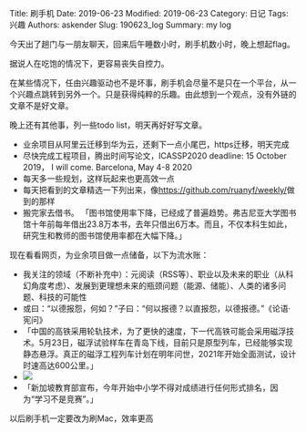 Title: 刷手机
Date: 2019-06-23
Modified: 2019-06-23
Category: 日记
Tags: 兴趣
Authors: askender
Slug: 190623_log
Summary: my log

今天出了趟门与一朋友聊天，回来后午睡数小时，刷手机数小时，晚上想起flag。

据说人在吃饱的情况下，更容易丧失自控力。

在某些情况下，任由兴趣驱动也不是坏事，刷手机会尽量不是只在一个平台，从一个兴趣点跳转到另外一个。只是获得纯粹的乐趣。由此想到一个观点，没有外链的文章不是好文章。

晚上还有其他事，列一些todo list，明天再好好写文章。

- 业余项目从阿里云迁移到华为云，还剩下一点小尾巴，https迁移，明天完成
- 尽快完成工程项目，腾出时间写论文，ICASSP2020 deadline: 15 October 2019， I will come. Barcelona, May 4-8 2020
- 每天多一些规划，这样玩起来也更高效一点
- 每天把看到的文章精选一下列出来，像<https://github.com/ruanyf/weekly/>做到的那样
- 搬完家去借书。 「图书馆使用率下降，已经成了普遍趋势。弗吉尼亚大学图书馆十年前每年借出23.8万本书，去年只借出6万本。而且，不仅本科生如此，研究生和教师的图书馆使用率都在大幅下降。」


现在看看网页，为业余项目做一点储备，以下为流水账：
- 我关注的领域（不断补充中）：元阅读（RSS等）、职业以及未来的职业（从科幻角度考虑）、发展到更理想未来的瓶颈问题（能源、储能）、人类的诸多问题、科技的可能性
- 或曰：“以德报怨，何如？”子曰：“何以报德？以直报怨，以德报德。”《论语·宪问》
- 「中国的高铁采用轮轨技术，为了更快的速度，下一代高铁可能会采用磁浮技术。5月23日，磁浮试验样车在青岛下线，目前只是原型列车，已经能够实现静态悬浮。真正的磁浮工程列车计划在明年问世，2021年开始全面测试，设计时速高达600公里。」
- ![](https://camo.githubusercontent.com/1e2c64f7db5652126263f9144bb87961b8a8cf71/68747470733a2f2f7777772e77616e67626173652e636f6d2f626c6f67696d672f61737365742f3230313930362f6267323031393036323130362e6a7067)
- 「新加坡教育部宣布，今年开始中小学不得对成绩进行任何形式排名，因为“学习不是竞赛”。」

以后刷手机一定要改为刷Mac，效率更高
